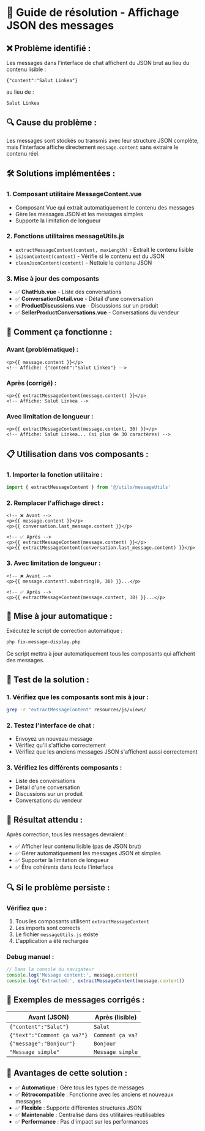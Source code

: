 # 🚨 Guide de résolution - Affichage JSON des messages

## ❌ **Problème identifié :**
Les messages dans l'interface de chat affichent du JSON brut au lieu du contenu lisible :
```
{"content":"Salut Linkea"}
```
au lieu de :
```
Salut Linkea
```

## 🔍 **Cause du problème :**
Les messages sont stockés ou transmis avec leur structure JSON complète, mais l'interface affiche directement `message.content` sans extraire le contenu réel.

## 🛠️ **Solutions implémentées :**

### **1. Composant utilitaire MessageContent.vue**
- Composant Vue qui extrait automatiquement le contenu des messages
- Gère les messages JSON et les messages simples
- Supporte la limitation de longueur

### **2. Fonctions utilitaires messageUtils.js**
- `extractMessageContent(content, maxLength)` - Extrait le contenu lisible
- `isJsonContent(content)` - Vérifie si le contenu est du JSON
- `cleanJsonContent(content)` - Nettoie le contenu JSON

### **3. Mise à jour des composants**
- ✅ **ChatHub.vue** - Liste des conversations
- ✅ **ConversationDetail.vue** - Détail d'une conversation
- ✅ **ProductDiscussions.vue** - Discussions sur un produit
- ✅ **SellerProductConversations.vue** - Conversations du vendeur

## 🔧 **Comment ça fonctionne :**

### **Avant (problématique) :**
```vue
<p>{{ message.content }}</p>
<!-- Affiche: {"content":"Salut Linkea"} -->
```

### **Après (corrigé) :**
```vue
<p>{{ extractMessageContent(message.content) }}</p>
<!-- Affiche: Salut Linkea -->
```

### **Avec limitation de longueur :**
```vue
<p>{{ extractMessageContent(message.content, 30) }}</p>
<!-- Affiche: Salut Linkea... (si plus de 30 caractères) -->
```

## 📋 **Utilisation dans vos composants :**

### **1. Importer la fonction utilitaire :**
```javascript
import { extractMessageContent } from '@/utils/messageUtils'
```

### **2. Remplacer l'affichage direct :**
```vue
<!-- ❌ Avant -->
<p>{{ message.content }}</p>
<p>{{ conversation.last_message.content }}</p>

<!-- ✅ Après -->
<p>{{ extractMessageContent(message.content) }}</p>
<p>{{ extractMessageContent(conversation.last_message.content) }}</p>
```

### **3. Avec limitation de longueur :**
```vue
<!-- ❌ Avant -->
<p>{{ message.content?.substring(0, 30) }}...</p>

<!-- ✅ Après -->
<p>{{ extractMessageContent(message.content, 30) }}...</p>
```

## 🚀 **Mise à jour automatique :**

Exécutez le script de correction automatique :
```bash
php fix-message-display.php
```

Ce script mettra à jour automatiquement tous les composants qui affichent des messages.

## 🧪 **Test de la solution :**

### **1. Vérifiez que les composants sont mis à jour :**
```bash
grep -r "extractMessageContent" resources/js/views/
```

### **2. Testez l'interface de chat :**
- Envoyez un nouveau message
- Vérifiez qu'il s'affiche correctement
- Vérifiez que les anciens messages JSON s'affichent aussi correctement

### **3. Vérifiez les différents composants :**
- Liste des conversations
- Détail d'une conversation
- Discussions sur un produit
- Conversations du vendeur

## 🎯 **Résultat attendu :**

Après correction, tous les messages devraient :
- ✅ Afficher leur contenu lisible (pas de JSON brut)
- ✅ Gérer automatiquement les messages JSON et simples
- ✅ Supporter la limitation de longueur
- ✅ Être cohérents dans toute l'interface

## 🔍 **Si le problème persiste :**

### **Vérifiez que :**
1. Tous les composants utilisent `extractMessageContent`
2. Les imports sont corrects
3. Le fichier `messageUtils.js` existe
4. L'application a été rechargée

### **Debug manuel :**
```javascript
// Dans la console du navigateur
console.log('Message content:', message.content)
console.log('Extracted:', extractMessageContent(message.content))
```

## 📝 **Exemples de messages corrigés :**

| Avant (JSON) | Après (lisible) |
|---------------|-----------------|
| `{"content":"Salut"}` | `Salut` |
| `{"text":"Comment ça va?"}` | `Comment ça va?` |
| `{"message":"Bonjour"}` | `Bonjour` |
| `"Message simple"` | `Message simple` |

## 🎉 **Avantages de cette solution :**

- ✅ **Automatique** : Gère tous les types de messages
- ✅ **Rétrocompatible** : Fonctionne avec les anciens et nouveaux messages
- ✅ **Flexible** : Supporte différentes structures JSON
- ✅ **Maintenable** : Centralisé dans des utilitaires réutilisables
- ✅ **Performance** : Pas d'impact sur les performances

